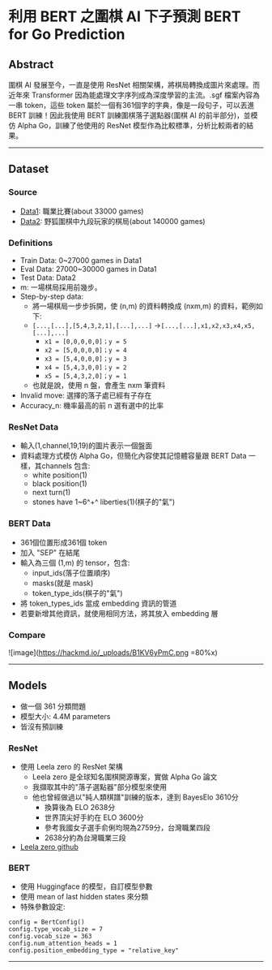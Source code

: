 利用 BERT 之圍棋 AI 下子預測
BERT for Go Prediction
===

## Abstract
圍棋 AI 發展至今，一直是使用 ResNet 相關架構，將棋局轉換成圖片來處理。而近年來 Transformer 因為能處理文字序列成為深度學習的主流。.sgf 檔案內容為一串 token，這些 token 屬於一個有361個字的字典，像是一段句子，可以丟進 BERT 訓練！因此我使用 BERT 訓練圍棋落子選點器(圍棋 AI 的前半部分)，並模仿 Alpha Go，訓練了他使用的 ResNet 模型作為比較標準，分析比較兩者的結果。

---

## Dataset
### Source
* [Data1](http://sinago.com/qipu/new_gibo.asp): 職業比賽(about 33000 games)
* [Data2](https://github.com/featurecat/go-dataset): 野狐圍棋中九段玩家的棋局(about 140000 games)

### Definitions
* Train Data: 0~27000 games in Data1
* Eval Data: 27000~30000 games in Data1
* Test Data: Data2
* m: 一場棋局採用前幾步。
* Step-by-step data: 
    * 將一場棋局一步步拆開，使 (n,m) 的資料轉換成 (nxm,m) 的資料，範例如下:
    * `[...,[...],[5,4,3,2,1],[...],...]` ->`[...,[...],x1,x2,x3,x4,x5,[...],...]`
        * `x1 = [0,0,0,0,0]；y = 5`
        * `x2 = [5,0,0,0,0]；y = 4`
        * `x3 = [5,4,0,0,0]；y = 3`
        * `x4 = [5,4,3,0,0]；y = 2`
        * `x5 = [5,4,3,2,0]；y = 1`
    * 也就是說，使用 n 盤，會產生 nxm 筆資料
* Invalid move: 選擇的落子處已經有子存在
* Accuracy_n: 機率最高的前 n 選有選中的比率

### ResNet Data
* 輸入(1,channel,19,19)的圖片表示一個盤面
* 資料處理方式模仿 Alpha Go，但簡化內容使其記憶體容量跟 BERT Data 一樣，其channels 包含: 
    * white position(1)
    * black position(1)
    * next turn(1)
    * stones have 1~6^+^ liberties(1)(棋子的"氣")

### BERT Data
* 361個位置形成361個 token
* 加入 "SEP" 在結尾
* 輸入為三個 (1,m) 的 tensor，包含:
    * input_ids(落子位置順序)
    * masks(就是 mask)
    * token_type_ids(棋子的"氣")
* 將 token_types_ids 當成 embedding 資訊的管道
* 若要新增其他資訊，就使用相同方法，將其放入 embedding 層

### Compare
![image](https://hackmd.io/_uploads/B1KV6yPmC.png =80%x)

---

## Models
* 做一個 361 分類問題
* 模型大小: 4.4M parameters
* 皆沒有預訓練

### ResNet
* 使用 Leela zero 的 ResNet 架構
    * Leela zero 是全球知名圍棋開源專案，實做 Alpha Go 論文
    * 我擷取其中的"落子選點器"部分模型來使用
    * 他也曾經做過以"純人類棋譜"訓練的版本，達到 BayesElo 3610分
        * 換算後為 ELO 2638分
        * 世界頂尖好手約在 ELO 3600分
        * 參考我國女子選手俞俐均現為2759分，台灣職業四段
        * 2638分約為台灣職業三段
* [Leela zero github](https://github.com/leela-zero/leela-zero)

### BERT
* 使用 Huggingface 的模型，自訂模型參數
* 使用 mean of last hidden states 來分類
* 特殊參數設定:
```python!
config = BertConfig()
config.type_vocab_size = 7
config.vocab_size = 363
config.num_attention_heads = 1
config.position_embedding_type = "relative_key"
```

---
